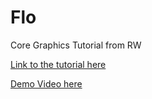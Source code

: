 # Flo
Core Graphics Tutorial from RW

[Link to the tutorial here](https://www.raywenderlich.com/411-core-graphics-tutorial-part-1-getting-started)

[Demo Video here](https://youtu.be/CnJbsewVX1I)
